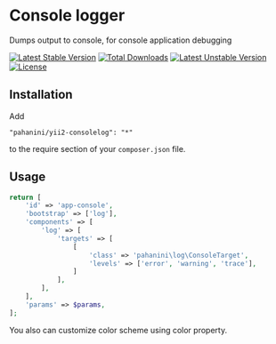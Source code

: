 Console logger
=======================================================

Dumps output to console, for console application debugging

[![Latest Stable Version](https://poser.pugx.org/pahanini/yii2-consolelog/v/stable)](https://packagist.org/packages/pahanini/yii2-consolelog) [![Total Downloads](https://poser.pugx.org/pahanini/yii2-consolelog/downloads)](https://packagist.org/packages/pahanini/yii2-consolelog) [![Latest Unstable Version](https://poser.pugx.org/pahanini/yii2-consolelog/v/unstable)](https://packagist.org/packages/pahanini/yii2-consolelog) [![License](https://poser.pugx.org/pahanini/yii2-consolelog/license)](https://packagist.org/packages/pahanini/yii2-consolelog)


Installation
------------

Add

```
"pahanini/yii2-consolelog": "*"
```

to the require section of your `composer.json` file.


Usage
-----


```php
return [
	'id' => 'app-console',
	'bootstrap' => ['log'],
	'components' => [
		'log' => [
			'targets' => [
				[
					'class' => 'pahanini\log\ConsoleTarget',
					'levels' => ['error', 'warning', 'trace'],
				]
			],
		],
	],
	'params' => $params,
];
```

You also can customize color scheme using color property.
